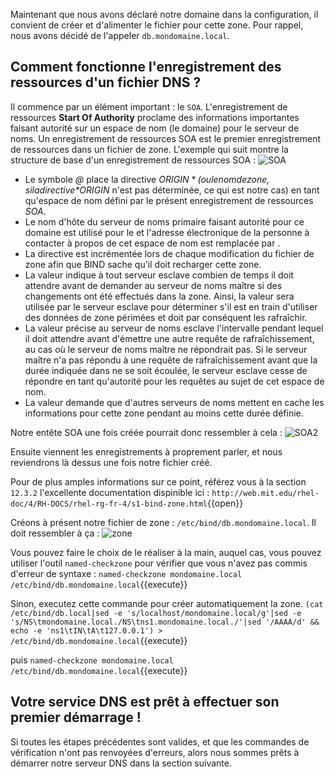 
Maintenant que nous avons déclaré notre domaine dans la configuration, il convient de créer et d'alimenter le fichier pour cette zone.
Pour rappel, nous avons décidé de l'appeler `db.mondomaine.local`.

## Comment fonctionne l'enregistrement des ressources d'un fichier DNS ?

Il commence par un élément important : le `SOA`.
L'enregistrement de ressources **Start Of Authority** proclame des informations importantes faisant autorité sur un espace de nom (le domaine) pour le serveur de noms. 
Un enregistrement de ressources SOA est le premier enregistrement de ressources dans un fichier de zone. 
L'exemple qui suit montre la structure de base d'un enregistrement de ressources SOA : 
![SOA](/lrpei/scenarios/intro-dns-bind/assets/SOA.png)

- Le symbole *@* place la directive *$ORIGIN* (ou le nom de zone, si la directive *$ORIGIN* n'est pas déterminée, ce qui est notre cas) en tant qu'espace de nom défini par le présent enregistrement de ressources *SOA*. 
- Le nom d'hôte du serveur de noms primaire faisant autorité pour ce domaine est utilisé pour le *<primary-name-server>* et l'adresse électronique de la personne à contacter à propos de cet espace de nom est remplacée par *<hostmaster-email>*.
- La directive *<serial-number>* est incrémentée lors de chaque modification du fichier de zone afin que BIND sache qu'il doit recharger cette zone. 
- La valeur *<time-to-refresh>* indique à tout serveur esclave combien de temps il doit attendre avant de demander au serveur de noms maître si des changements ont été effectués dans la zone. Ainsi, la valeur *<serial-number>* sera utilisée par le serveur esclave pour déterminer s'il est en train d'utiliser des données de zone périmées et doit par conséquent les rafraîchir. 
- La valeur *<time-to-retry>* précise au serveur de noms esclave l'intervalle pendant lequel il doit attendre avant d'émettre une autre requête de rafraîchissement, au cas où le serveur de noms maître ne répondrait pas. Si le serveur maître n'a pas répondu à une requête de rafraîchissement avant que la durée indiquée dans *<time-to-expire>* ne se soit écoulée, le serveur esclave cesse de répondre en tant qu'autorité pour les requêtes au sujet de cet espace de nom. 
- La valeur *<minimum-TTL>* demande que d'autres serveurs de noms mettent en cache les informations pour cette zone pendant au moins cette durée définie. 

Notre entête SOA une fois créée pourrait donc ressembler à cela : 
![SOA2](/lrpei/scenarios/intro-dns-bind/assets/SOA_2.png)

Ensuite viennent les enregistrements à proprement parler, et nous reviendrons là dessus une fois notre fichier créé.

Pour de plus amples informations sur ce point, référez vous à la section `12.3.2` l'excellente documentation dispinible ici : `http://web.mit.edu/rhel-doc/4/RH-DOCS/rhel-rg-fr-4/s1-bind-zone.html`{{open}}

Créons à présent notre fichier de zone : `/etc/bind/db.mondomaine.local`.
Il doit ressembler à ça : 
![zone](/lrpei/scenarios/intro-dns-bind/assets/mondomaine.png)

Vous pouvez faire le choix de le réaliser à la main, auquel cas, vous pouvez utiliser l'outil `named-checkzone` pour vérifier que vous n'avez pas commis d'erreur de syntaxe : `named-checkzone mondomaine.local /etc/bind/db.mondomaine.local`{{execute}}

Sinon, executez cette commande pour créer automatiquement la zone.
`(cat /etc/bind/db.local|sed -e 's/localhost/mondomaine.local/g'|sed -e 's/NS\tmondomaine.local./NS\tns1.mondomaine.local./'|sed '/AAAA/d' && echo -e 'ns1\tIN\tA\t127.0.0.1') > /etc/bind/db.mondomaine.local`{{execute}}

puis `named-checkzone mondomaine.local /etc/bind/db.mondomaine.local`{{execute}}

## Votre service DNS est prêt à effectuer son premier démarrage !

Si toutes les étapes précédentes sont valides, et que les commandes de vérification n'ont pas renvoyées d'erreurs, alors nous sommes prêts à démarrer notre serveur DNS dans la section suivante.



